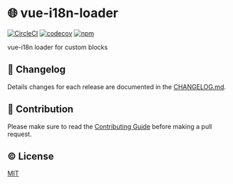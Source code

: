 # :globe_with_meridians: vue-i18n-loader

[![CircleCI](https://circleci.com/gh/kazupon/vue-i18n-loader/tree/master?style=svg)](https://circleci.com/gh/kazupon/vue-i18n-loader/tree/master)
[![codecov](https://codecov.io/gh/kazupon/vue-i18n-loader/branch/master/graph/badge.svg)](https://codecov.io/gh/kazupon/vue-i18n-loader)
[![npm](https://img.shields.io/npm/v/vue-i18n-loader.svg)](https://www.npmjs.com/package/vue-i18n-loader)

vue-i18n loader for custom blocks

## :scroll: Changelog
Details changes for each release are documented in the [CHANGELOG.md](https://github.com/kazupon/vue-i18n-loader/blob/dev/CHANGELOG.md).



## :muscle: Contribution
Please make sure to read the [Contributing Guide](https://github.com/kazupon/vue-i18n-loader/blob/dev/CONTRIBUTING.md) before making a pull request.

## :copyright: License

[MIT](http://opensource.org/licenses/MIT)
